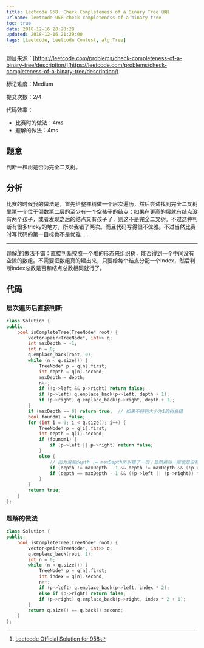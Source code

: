 ```yaml
---
title: Leetcode 958. Check Completeness of a Binary Tree（树）
urlname: leetcode-958-check-completeness-of-a-binary-tree
toc: true
date: 2018-12-16 20:20:28
updated: 2018-12-16 21:29:00
tags: [Leetcode, Leetcode Contest, alg:Tree]
---
```


题目来源：[https://leetcode.com/problems/check-completeness-of-a-binary-tree/description/](https://leetcode.com/problems/check-completeness-of-a-binary-tree/description/)

标记难度：Medium

提交次数：2/4

代码效率：

* 比赛时的做法：4ms
* 题解的做法：4ms

## 题意

判断一棵树是否为完全二叉树。

## 分析

比赛的时候我的做法是，首先给整棵树做一个层次遍历，然后尝试找到完全二叉树里第一个位于倒数第二层的至少有一个空孩子的结点；如果在更高的层就有结点没有两个孩子，或者发现之后的结点又有孩子了，则这不是完全二叉树。不过这种判断有很多tricky的地方，所以我错了两次。而且代码写得很不优雅。不过当然比赛时写代码的第一目标也不是优雅……

---

题解[^solution]的做法不错：直接判断按照一个堆的形态来组织树，能否得到一个中间没有空隙的数组。不需要把数组真的建出来，只要给每个结点分配一个index，然后判断index总数是否和结点总数相同就行了。

[^solution]: [Leetcode Official Solution for 958](https://leetcode.com/problems/check-completeness-of-a-binary-tree/solution/)

## 代码

### 层次遍历后直接判断

```cpp
class Solution {
public:
    bool isCompleteTree(TreeNode* root) {
        vector<pair<TreeNode*, int>> q;
        int maxDepth = -1;
        int n = 0;
        q.emplace_back(root, 0);
        while (n < q.size()) {
            TreeNode* p = q[n].first;
            int depth = q[n].second;
            maxDepth = depth;
            n++;
            if (!p->left && p->right) return false;
            if (p->left) q.emplace_back(p->left, depth + 1);
            if (p->right) q.emplace_back(p->right, depth + 1);
        }
        if (maxDepth == 0) return true;  // 如果不特判大小为1的树会错
        bool foundm1 = false;
        for (int i = 0; i < q.size(); i++) {
            TreeNode* p = q[i].first;
            int depth = q[i].second;
            if (foundm1) {
                if (p->left || p->right) return false;
            }
            else {
                // 因为没加depth != maxDepth所以错了一次；显然最后一层也是没有孩子的
                if (depth != maxDepth - 1 && depth != maxDepth && (!p->left || !p->right)) return false;
                if (depth == maxDepth - 1 && (!p->left || !p->right)) foundm1 = true;
            }
        }
        return true;
    }
};
```

### 题解的做法

```cpp
class Solution {
public:
    bool isCompleteTree(TreeNode* root) {
        vector<pair<TreeNode*, int>> q;
        q.emplace_back(root, 1);
        int n = 0;
        while (n < q.size()) {
            TreeNode* p = q[n].first;
            int index = q[n].second;
            n++;
            if (p->left) q.emplace_back(p->left, index * 2);
            else if (p->right) return false;
            if (p->right) q.emplace_back(p->right, index * 2 + 1);
        }
        return q.size() == q.back().second;
    }
};
```